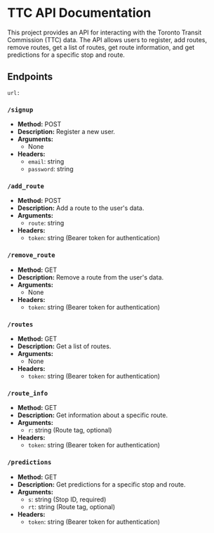 # TTC API Documentation

This project provides an API for interacting with the Toronto Transit Commission (TTC) data. The API allows users to register, add routes, remove routes, get a list of routes, get route information, and get predictions for a specific stop and route.



## Endpoints

`url:`

### `/signup`

- **Method:** POST
- **Description:** Register a new user.
- **Arguments:**
  - None
- **Headers:**
  - `email`: string
  - `password`: string

### `/add_route`

- **Method:** POST
- **Description:** Add a route to the user's data.
- **Arguments:**
  - `route`: string
- **Headers:**
  - `token`: string (Bearer token for authentication)

### `/remove_route`

- **Method:** GET
- **Description:** Remove a route from the user's data.
- **Arguments:**
  - None
- **Headers:**
  - `token`: string (Bearer token for authentication)

### `/routes`

- **Method:** GET
- **Description:** Get a list of routes.
- **Arguments:**
  - None
- **Headers:**
  - `token`: string (Bearer token for authentication)

### `/route_info`

- **Method:** GET
- **Description:** Get information about a specific route.
- **Arguments:**
  - `r`: string (Route tag, optional)
- **Headers:**
  - `token`: string (Bearer token for authentication)

### `/predictions`

- **Method:** GET
- **Description:** Get predictions for a specific stop and route.
- **Arguments:**
  - `s`: string (Stop ID, required)
  - `rt`: string (Route tag, optional)
- **Headers:**
  - `token`: string (Bearer token for authentication)


